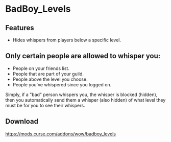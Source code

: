 # BadBoy_Levels

## Features
* Hides whispers from players below a specific level.

## Only certain people are allowed to whisper you:
* People on your friends list.
* People that are part of your guild.
* People above the level you choose.
* People you've whispered since you logged on.

Simply, if a "bad" person whispers you, the whisper is blocked (hidden), then you automatically send them a whisper (also hidden) of what level they must be for you to see their whispers.

## Download
https://mods.curse.com/addons/wow/badboy_levels